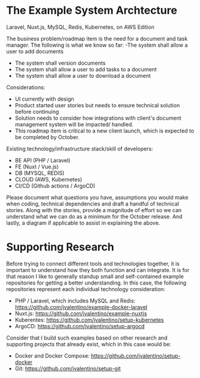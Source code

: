 # The Example System Archtecture

Laravel, Nuxt.js, MySQL, Redis, Kubernetes, on AWS Edition

The business problem/roadmap item is the need for a document and task manager. The following is what we know so far: -The system shall allow a user to add documents

- The system shall version documents
- The system shall allow a user to add tasks to a document
- The system shall allow a user to download a document

Considerations:

- UI currently with design
- Product started user stories but needs to ensure technical solution before continuing
- Solution needs to consider how integrations with client's document management system will be impacted/ handled.
- This roadmap item is critical to a new client launch, which is expected to be completed by October.

Existing technology/infrastructure stack/skill of developers: 

- BE API (PHP / Laravel)
- FE (Nuxt / Vue.js)
- DB (MYSQL, REDIS)
- CLOUD (AWS, Kubernetes)
- CI/CD (Github actions / ArgoCD)

Please document what questions you have, assumptions you would make when coding, technical dependencies and draft a handful of technical stories. Along with the stories, provide a magnitude of effort so we can understand what we can do as a minimum for the October release. And lastly, a diagram if applicable to assist in explaining the above.

# Supporting Research

Before trying to connect different tools and technologies together, it is important to understand how they both function and can integrate. It is for that reason I like to generally standup small and self-contained example repositories for getting a better understanding. In this case, the following repositories represent each individual technology consideration:

- PHP / Laravel, which includes MySQL and Redis: https://github.com/jvalentino/example-docker-laravel
- Nuxt.js: https://github.com/jvalentino/example-nuxtjs
- Kuberentes: https://github.com/jvalentino/setup-kubernetes
- ArgoCD: https://github.com/jvalentino/setup-argocd

Consider that I build such examples based on other research and supporting projects that already exist, which in this case would be:

- Docker and Docker Compose: https://github.com/jvalentino/setup-docker
- Git: https://github.com/jvalentino/setup-git









